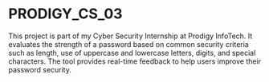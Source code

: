 # PRODIGY_CS_03
This project is part of my Cyber Security Internship at Prodigy InfoTech. It evaluates the strength of a password based on common security criteria such as length, use of uppercase and lowercase letters, digits, and special characters. The tool provides real-time feedback to help users improve their password security.
